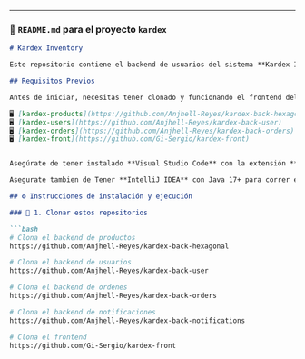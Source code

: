 
---

### 📝 `README.md` para el proyecto **`kardex`**

```markdown
# Kardex Inventory

Este repositorio contiene el backend de usuarios del sistema **Kardex Inventory**, compuesto por **cuatro microservicios independientes** desarrollados con **Java Spring Boot** y organizados bajo una **arquitectura hexagonal**.

## Requisitos Previos

Antes de iniciar, necesitas tener clonado y funcionando el frontend del sistema y los demas Microservicios. Los repositorios se encuentra aquí:

🖥️ [kardex-products](https://github.com/Anjhell-Reyes/kardex-back-hexagonal)
🖥️ [kardex-users](https://github.com/Anjhell-Reyes/kardex-back-user)
🖥️ [kardex-orders](https://github.com/Anjhell-Reyes/kardex-back-orders)
🖥️ [kardex-front](https://github.com/Gi-Sergio/kardex-front)


Asegúrate de tener instalado **Visual Studio Code** con la extensión **Live Server** para correr el frontend.

Asegurate tambien de Tener **IntelliJ IDEA** con Java 17+ para correr el backend

## ⚙️ Instrucciones de instalación y ejecución

### 🔧 1. Clonar estos repositorios

```bash
# Clona el backend de productos
https://github.com/Anjhell-Reyes/kardex-back-hexagonal

# Clona el backend de usuarios
https://github.com/Anjhell-Reyes/kardex-back-user

# Clona el backend de ordenes
https://github.com/Anjhell-Reyes/kardex-back-orders

# Clona el backend de notificaciones
https://github.com/Anjhell-Reyes/kardex-back-notifications

# Clona el frontend
https://github.com/Gi-Sergio/kardex-front
